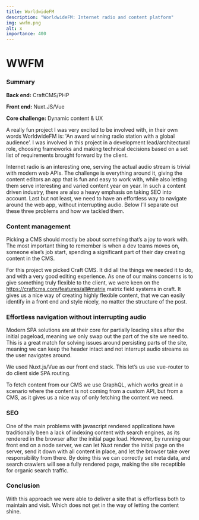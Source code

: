 ```yaml
---
title: WorldwideFM
description: "WorldwideFM: Internet radio and content platform"
img: wwfm.png
alt: x
importance: 400
---
```



# WWFM

### Summary

**Back end:** CraftCMS/PHP

**Front end:** Nuxt.JS/Vue

**Core challenge:** Dynamic content & UX

A really fun project I was very excited to be involved with, in their own words
WorldwideFM is:  'An award winning radio station with a global audience’. I was
involved in this project in a development lead/architectural role, choosing
frameworks and making technical decisions based on a set list of requirements
brought forward by the client.

Internet radio is an interesting one, serving the actual audio stream is
trivial with modern web APIs. The challenge is everything around it,  giving
the content editors an app that is fun and easy to work with, while also
letting them serve interesting and varied content year on year. In such a
content driven industry, there are also a heavy emphasis on taking SEO into
account. Last but not least, we need to have an effortless way to navigate
around the web app, without interrupting audio. Below I’ll separate out these
three problems and how we tackled them.

### Content management

Picking a CMS should mostly be about something that’s a joy to work with. The
most important thing to remember is when a dev teams moves on, someone else’s
job start, spending a significant part of their day creating content in the
CMS.

For this project we picked Craft CMS.  It did all the things we needed it to
do, and with a very good editing experience. As one of our mains concerns is to
give something truly flexible to the client, we were keen on the
https://craftcms.com/features/all#matrix matrix field systems in craft. It
gives us a nice way of creating highly flexible content, that we can easily
identify in a front end and style nicely, no matter the structure of the post.

### Effortless navigation without interrupting audio

Modern SPA solutions are at their core for partially loading sites after the
initial pageload, meaning we only swap out the part of the site we need to.
This is a great match for solving issues around persisting parts of the site,
meaning we can keep the header intact and not interrupt audio streams as the
user navigates around.

We used Nuxt.js/Vue as our front end stack. This let’s us use vue-router to do
client side SPA routing.

To fetch content from our CMS we use GraphQL, which works great in a scenario
where the content is not coming from a custom API, but from a CMS, as it gives
us a nice way of only fetching the content we need.

### SEO

One of the main problems with javascript rendered applications have
traditionally been a lack of indexing content with search engines, as its
rendered in the browser after the initial page load. However, by running our
front end on a node server, we can let Nuxt render the initial page on the
server, send it down with all content in place, and let the browser take over
responsibility from there. By doing this we can correctly set meta data, and
search crawlers will see a fully rendered page, making the site receptible for
organic search traffic.

### Conclusion

With this approach we were able to deliver a site that is effortless both to
maintain and visit. Which does not get in the way of letting the content shine.
